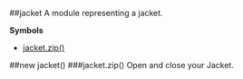 <a name="module_jacket"></a>
##jacket
A module representing a jacket.

**Symbols**

* [jacket.zip()](#module_jacket#zip)

<a name="module_jacket"></a>
##new jacket()
<a name="module_jacket#zip"></a>
###jacket.zip()
Open and close your Jacket.


